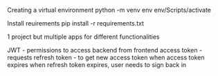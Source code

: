 Creating a virtual environment
python -m venv env
env/Scripts/activate

Install reuirements
pip install -r requirements.txt

1 project but multiple apps for different functionalities

JWT - permissions to access backend from frontend
access token - requests
refresh token - to get new access token when access token expires
when refresh token expires, user needs to sign back in
